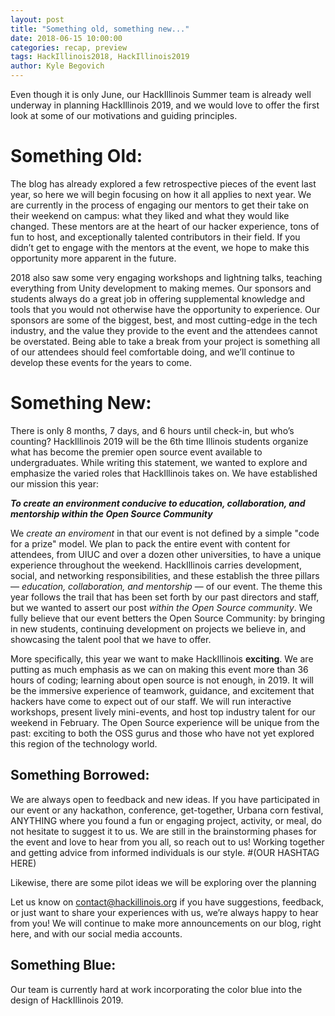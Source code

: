 ```yaml
---
layout: post
title: "Something old, something new..."
date: 2018-06-15 10:00:00
categories: recap, preview
tags: HackIllinois2018, HackIllinois2019
author: Kyle Begovich
---
```


Even though it is only June, our HackIllinois Summer team is already well underway in planning HackIllinois 2019, and we would love to offer the first look at some of our motivations and guiding principles.


# Something Old:

The blog has already explored a few retrospective pieces of the event last year, so here we will begin focusing on how it all applies to next year. We are currently in the process of engaging our mentors to get their take on their weekend on campus: what they liked and what they would like changed. These mentors are at the heart of our hacker experience, tons of fun to host, and exceptionally talented contributors in their field. If you didn’t get to engage with the mentors at the event, we hope to make this opportunity more apparent in the future.

2018 also saw some very engaging workshops and lightning talks, teaching everything from Unity development to making memes. Our sponsors and students always do a great job in offering supplemental knowledge and tools that you would not otherwise have the opportunity to experience. Our sponsors are some of the biggest, best, and most cutting-edge in the tech industry, and the value they provide to the event and the attendees cannot be overstated. Being able to take a break from your project is something all of our attendees should feel comfortable doing, and we’ll continue to develop these events for the years to come.


# Something New:

There is only 8 months, 7 days, and 6 hours until check-in, but who’s counting? HackIllinois 2019 will be the 6th time Illinois students organize what has become the premier open source event available to undergraduates. While writing this statement, we wanted to explore and emphasize the varied roles that HackIllinois takes on. We have established our mission this year:

**_To create an environment conducive to education, collaboration, and mentorship within the Open Source Community_**

We _create an enviroment_  in that our event is not defined by a simple "code for a prize" model. We plan to pack the entire event with content for attendees, from UIUC and over a dozen other universities, to have a unique experience throughout the weekend. HackIllinois carries development, social, and networking responsibilities, and these establish the three pillars —  _education, collaboration, and mentorship_ — of our event. The theme this year follows the trail that has been set forth by our past directors and staff, but we wanted to assert our post _within the Open Source community_. We fully believe that our event betters the Open Source Community: by bringing in new students, continuing development on projects we believe in, and showcasing the talent pool that we have to offer.

More specifically, this year we want to make HackIllinois **exciting**. We are putting as much emphasis as we can on making this event more than 36 hours of coding; learning about open source is not enough, in 2019. It will be the immersive experience of teamwork, guidance, and excitement that hackers have come to expect out of our staff. We will run interactive workshops, present lively mini-events, and host top industry talent for our weekend in February. The Open Source experience will be unique from the past: exciting to both the OSS gurus and those who have not yet explored this region of the technology world.


## Something Borrowed:

We are always open to feedback and new ideas. If you have participated in our event or any hackathon, conference, get-together, Urbana corn festival, ANYTHING where you found a fun or engaging project, activity, or meal, do not hesitate to suggest it to us. We are still in the brainstorming phases for the event and love to hear from you all, so reach out to us! Working together and getting advice from informed individuals is our style. #(OUR HASHTAG HERE)

Likewise, there are some pilot ideas we will be exploring over the planning 

Let us know on contact@hackillinois.org if you have suggestions, feedback, or just want to share your experiences with us, we’re always happy to hear from you! We will continue to make more announcements on our blog, right here, and with our social media accounts.

## Something Blue:

Our team is currently hard at work incorporating the color blue into the design of HackIllinois 2019.

